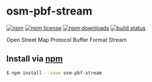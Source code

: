 # osm-pbf-stream
[![npm](https://img.shields.io/npm/v/osm-pbf-stream.svg?style=flat-square)](https://npmjs.com/package/osm-pbf-stream)
[![npm license](https://img.shields.io/npm/l/osm-pbf-stream.svg?style=flat-square)](https://npmjs.com/package/osm-pbf-stream)
[![npm downloads](https://img.shields.io/npm/dm/osm-pbf-stream.svg?style=flat-square)](https://npmjs.com/package/osm-pbf-stream)
[![build status](https://img.shields.io/travis/jhermsmeier/node-osm-pbf-stream.svg?style=flat-square)](https://travis-ci.org/jhermsmeier/node-osm-pbf-stream)

Open Street Map Protocol Buffer Format Stream

## Install via [npm](https://npmjs.com)

```sh
$ npm install --save osm-pbf-stream
```
